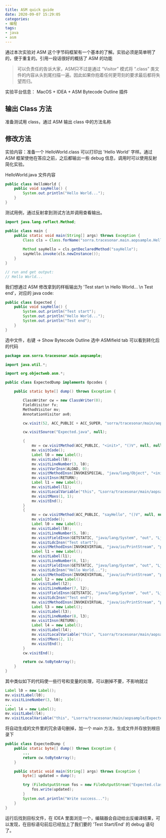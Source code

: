 ```yaml
---
title: ASM quick guide
date: 2020-09-07 15:29:05
categories:
- 编程
tags:
- java
- asm
---
```


通过本次实验对 ASM 这个字节码框架有一个基本的了解。实验必须是简单明了的，便于重复的。引用一段话很好的概括了 ASM 的功能

> 可以负责任的告诉大家，ASM只不过是通过 “Visitor” 模式将 “.class” 类文件的内容从头到尾扫描一遍。因此如果你抱着任何更苛刻的要求最后都将失望而归。

实验平台信息：
    MacOS + IDEA + ASM Bytecode Outline 插件

## 输出 Class 方法

准备测试用 class，通过 ASM 输出 class 中的方法名称



## 修改方法

实验内容：准备一个 HelloWorld.class 可以打印出 'Hello World' 字样。通过 ASM 框架使他在答应之前，之后都输出一些 debug 信息，调用时可以使用反射简化实验。

HelloWorld.java 文件内容

```java
public class HelloWorld {
    public void sayHello() {
        System.out.println("Hello World...");
    }
}
```

测试用例，通过反射拿到测试方法并调用查看输出。

```java
import java.lang.reflect.Method;

public class main {
    public static void main(String[] args) throws Exception {
        Class cls = Class.forName("sorra.tracesonar.main.aopsample.HelloWorld");
        
        Method sayHello = cls.getDeclaredMethod("sayHello");
        sayHello.invoke(cls.newInstance());
    }
}

// run and get output:
// Hello World...
```

我们想通过 ASM 修改拿到的样板输出为 'Test start \n Hello World... \n Test end'，对应的 java code:

```java
public class Expected {
    public void sayHello() {
        System.out.println("Test start");
        System.out.println("Hello World...");
        System.out.println("Test end");
    }
}
```

选中文件，右键 -> Show Bytecode Outline 选中 ASMifield tab 可以看到转化后的代码

```java
package asm.sorra.tracesonar.main.aopsample;

import java.util.*;

import org.objectweb.asm.*;

public class ExpectedDump implements Opcodes {

    public static byte[] dump() throws Exception {

        ClassWriter cw = new ClassWriter(0);
        FieldVisitor fv;
        MethodVisitor mv;
        AnnotationVisitor av0;

        cw.visit(52, ACC_PUBLIC + ACC_SUPER, "sorra/tracesonar/main/aopsample/Expected", null, "java/lang/Object", null);

        cw.visitSource("Expected.java", null);

        {
            mv = cw.visitMethod(ACC_PUBLIC, "<init>", "()V", null, null);
            mv.visitCode();
            Label l0 = new Label();
            mv.visitLabel(l0);
            mv.visitLineNumber(3, l0);
            mv.visitVarInsn(ALOAD, 0);
            mv.visitMethodInsn(INVOKESPECIAL, "java/lang/Object", "<init>", "()V", false);
            mv.visitInsn(RETURN);
            Label l1 = new Label();
            mv.visitLabel(l1);
            mv.visitLocalVariable("this", "Lsorra/tracesonar/main/aopsample/Expected;", null, l0, l1, 0);
            mv.visitMaxs(1, 1);
            mv.visitEnd();
        }
        {
            mv = cw.visitMethod(ACC_PUBLIC, "sayHello", "()V", null, null);
            mv.visitCode();
            Label l0 = new Label();
            mv.visitLabel(l0);
            mv.visitLineNumber(5, l0);
            mv.visitFieldInsn(GETSTATIC, "java/lang/System", "out", "Ljava/io/PrintStream;");
            mv.visitLdcInsn("Test start");
            mv.visitMethodInsn(INVOKEVIRTUAL, "java/io/PrintStream", "println", "(Ljava/lang/String;)V", false);
            Label l1 = new Label();
            mv.visitLabel(l1);
            mv.visitLineNumber(6, l1);
            mv.visitFieldInsn(GETSTATIC, "java/lang/System", "out", "Ljava/io/PrintStream;");
            mv.visitLdcInsn("Hello World...");
            mv.visitMethodInsn(INVOKEVIRTUAL, "java/io/PrintStream", "println", "(Ljava/lang/String;)V", false);
            Label l2 = new Label();
            mv.visitLabel(l2);
            mv.visitLineNumber(7, l2);
            mv.visitFieldInsn(GETSTATIC, "java/lang/System", "out", "Ljava/io/PrintStream;");
            mv.visitLdcInsn("Test end");
            mv.visitMethodInsn(INVOKEVIRTUAL, "java/io/PrintStream", "println", "(Ljava/lang/String;)V", false);
            Label l3 = new Label();
            mv.visitLabel(l3);
            mv.visitLineNumber(8, l3);
            mv.visitInsn(RETURN);
            Label l4 = new Label();
            mv.visitLabel(l4);
            mv.visitLocalVariable("this", "Lsorra/tracesonar/main/aopsample/Expected;", null, l0, l4, 0);
            mv.visitMaxs(2, 1);
            mv.visitEnd();
        }
        cw.visitEnd();

        return cw.toByteArray();
    }
}
```

其中类似如下的代码使一些行号和变量的处理，可以删掉不要，不影响就过

```java
Label l0 = new Label();
mv.visitLabel(l0);
mv.visitLineNumber(3, l0);
...
Label l4 = new Label();
mv.visitLabel(l4);
mv.visitLocalVariable("this", "Lsorra/tracesonar/main/aopsample/Expected;", null, l0, l4, 0);
```

将自动生成的文件里的冗余语句删掉，加一个 main 方法，生成文件并存放到根目录下

```java
public class ExpectedDump {
    public static byte[] dump() throws Exception {
        ...
        return cw.toByteArray();
    }

    public static void main(String[] args) throws Exception {
        byte[] updated = dump();

        try (FileOutputStream fos = new FileOutputStream("Expected.class")) {
            fos.write(updated);
        }
        System.out.println("Write success...");
    }
}
```

运行后找到目标文件，在 IDEA 里面浏览一个，编辑器会自动给出反编译结果，可以发现，在目标语句前后已经加上了我们要的 'Test Start/End' 的 debug 语句了。